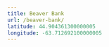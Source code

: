 ```yaml
---
title: Beaver Bank
url: /beaver-bank/
latitude: 44.904361300000005
longitude: -63.712692100000005
---
```

